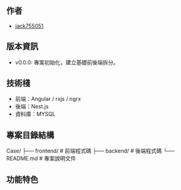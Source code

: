 ## 作者
- [jack755051](https://github.com/jack755051)

## 版本資訊
- v0.0.0: 專案初始化，建立基礎前後端拆分。

## 技術棧
- 前端：Angular / rxjs / ngrx
- 後端：Nest.js
- 資料庫：MYSQL

## 專案目錄結構

Case/
├── frontend/   # 前端程式碼
├── backend/    # 後端程式碼
└── README.md   # 專案說明文件

## 功能特色

